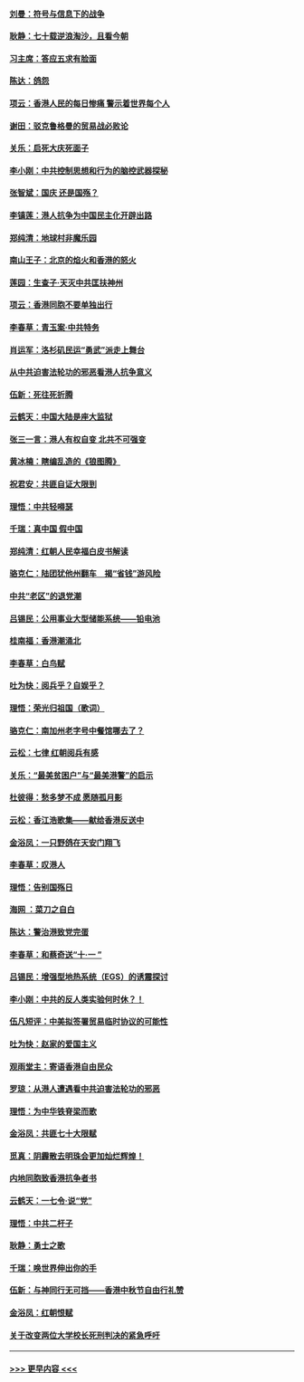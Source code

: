 #### [刘曼：符号与信息下的战争](../pages/nsc993/n11564655.md?t=10032255) 
#### [耿静：七十载逆浪淘沙，且看今朝](../pages/nsc993/n11564520.md?t=10032255) 
#### [习主席：答应五求有脸面](../pages/nsc993/n11563953.md?t=10032255) 
#### [陈达：鸽怨](../pages/nsc993/n11561879.md?t=10032255) 
#### [项云：香港人民的每日惨痛  警示着世界每个人](../pages/nsc993/n11559273.md?t=10032255) 
#### [谢田：驳克鲁格曼的贸易战必败论](../pages/nsc993/n11555840.md?t=10032255) 
#### [关乐：启死大庆死面子](../pages/nsc993/n11556823.md?t=10032255) 
#### [李小刚：中共控制思想和行为的脑控武器探秘](../pages/nsc993/n11556776.md?t=10032255) 
#### [张智斌：国庆  还是国殇？](../pages/nsc993/n11556617.md?t=10032255) 
#### [李镇莲：港人抗争为中国民主化开辟出路](../pages/nsc993/n11556570.md?t=10032255) 
#### [郑纯清：地球村非魔乐园](../pages/nsc993/n11555415.md?t=10032255) 
#### [南山王子：北京的焰火和香港的怒火](../pages/nsc993/n11555318.md?t=10032255) 
#### [莲园：生查子·天灭中共匡扶神州](../pages/nsc993/n11555302.md?t=10032255) 
#### [项云：香港同胞不要单独出行](../pages/nsc993/n11555276.md?t=10032255) 
#### [李春草：青玉案‧中共特务](../pages/nsc993/n11552356.md?t=10032255) 
#### [肖运军：洛杉矶民运“勇武”派走上舞台](../pages/nsc993/n11551595.md?t=10032255) 
#### [从中共迫害法轮功的邪恶看港人抗争意义](../pages/nsc993/n11540858.md?t=10032255) 
#### [伍新：死往死折腾](../pages/nsc993/n11550174.md?t=10032255) 
#### [云鹤天：中国大陆是座大监狱](../pages/nsc993/n11550155.md?t=10032255) 
#### [张三一言：港人有权自变 北共不可强变](../pages/nsc993/n11550132.md?t=10032255) 
#### [黄冰楠：瞎编乱造的《狼图腾》](../pages/nsc993/n11550082.md?t=10032255) 
#### [祝君安：共匪自证大限到](../pages/nsc993/n11550041.md?t=10032255) 
#### [理悟：中共轻嘚瑟](../pages/nsc993/n11547978.md?t=10032255) 
#### [千瑞：真中国 假中国](../pages/nsc993/n11547865.md?t=10032255) 
#### [郑纯清：红朝人民幸福白皮书解读](../pages/nsc993/n11547499.md?t=10032255) 
#### [骆克仁：陆团犹他州翻车　揭“省钱”游风险](../pages/nsc993/n11546977.md?t=10032255) 
#### [中共“老区”的退党潮](../pages/nsc993/n11545995.md?t=10032255) 
#### [吕锡民：公用事业大型储能系统——铅电池](../pages/nsc993/n11545701.md?t=10032255) 
#### [桂南福：香港潮涌北](../pages/nsc993/n11545682.md?t=10032255) 
#### [李春草：白鸟赋](../pages/nsc993/n11545663.md?t=10032255) 
#### [吐为快：阅兵乎？自娱乎？](../pages/nsc993/n11545625.md?t=10032255) 
#### [理悟：荣光归祖国（歌词）](../pages/nsc993/n11545616.md?t=10032255) 
#### [骆克仁：南加州老字号中餐馆哪去了？](../pages/nsc993/n11545120.md?t=10032255) 
#### [云松：七律 红朝阅兵有感](../pages/nsc993/n11542394.md?t=10032255) 
#### [关乐：“最美贫困户”与“最美港警”的启示](../pages/nsc993/n11542252.md?t=10032255) 
#### [杜彼得：愁多梦不成 愿随孤月影](../pages/nsc993/n11540296.md?t=10032255) 
#### [云松：香江浩歌集——献给香港反送中](../pages/nsc993/n11540149.md?t=10032255) 
#### [金浴凤：一只野鸽在天安门翔飞](../pages/nsc993/n11540280.md?t=10032255) 
#### [李春草：叹港人](../pages/nsc993/n11540119.md?t=10032255) 
#### [理悟：告别国殇日](../pages/nsc993/n11539610.md?t=10032255) 
#### [海网 ：菜刀之自白](../pages/nsc993/n11539597.md?t=10032255) 
#### [陈达：警治港致党完蛋](../pages/nsc993/n11538127.md?t=10032255) 
#### [李春草：和蔡奇送“十·一 ”](../pages/nsc993/n11537810.md?t=10032255) 
#### [吕锡民：增强型地热系统（EGS）的诱震探讨](../pages/nsc993/n11537765.md?t=10032255) 
#### [李小刚：中共的反人类实验何时休？！](../pages/nsc993/n11537669.md?t=10032255) 
#### [伍凡短评：中美拟签署贸易临时协议的可能性](../pages/nsc993/n11536773.md?t=10032255) 
#### [吐为快：赵家的爱国主义](../pages/nsc993/n11536750.md?t=10032255) 
#### [观雨堂主：寄语香港自由民众](../pages/nsc993/n11536735.md?t=10032255) 
#### [罗琼：从港人遭遇看中共迫害法轮功的邪恶](../pages/nsc993/n11507862.md?t=10032255) 
#### [理悟：为中华铁脊梁而歌](../pages/nsc993/n11534458.md?t=10032255) 
#### [金浴凤：共匪七十大限赋](../pages/nsc993/n11534434.md?t=10032255) 
#### [觅真：阴霾散去明珠会更加灿烂辉煌！](../pages/nsc993/n11531858.md?t=10032255) 
#### [内地同胞致香港抗争者书](../pages/nsc993/n11531645.md?t=10032255) 
#### [云鹤天：一七令‧说“党”](../pages/nsc993/n11529099.md?t=10032255) 
#### [理悟：中共二杆子](../pages/nsc993/n11529046.md?t=10032255) 
#### [耿静：勇士之歌](../pages/nsc993/n11527562.md?t=10032255) 
#### [千瑞：唤世界伸出你的手](../pages/nsc993/n11526942.md?t=10032255) 
#### [伍新：与神同行无可挡——香港中秋节自由行礼赞](../pages/nsc993/n11526801.md?t=10032255) 
#### [金浴凤：红朝恨赋](../pages/nsc993/n11524312.md?t=10032255) 
#### [关于改变两位大学校长死刑判决的紧急呼吁](../pages/nsc993/n11524103.md?t=10032255) 

----
#### [ >>> 更早内容 <<< ](../indexes/nsc993-earlier.md)
